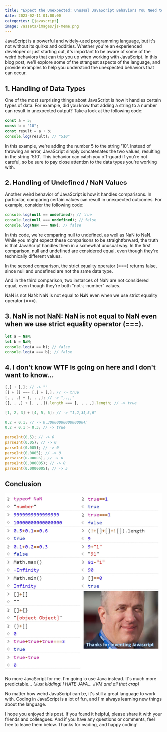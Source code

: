 ```yaml
---
title: "Expect the Unexpected: Unusual JavaScript Behaviors You Need to Know"
date: 2023-02-11 01:00:00
categories: [javascript]
image: /assets/images/js-meme.png
---
```


JavaScript is a powerful and widely-used programming language, but it's not without its quirks and oddities. Whether you're an experienced developer or just starting out, it's important to be aware of some of the weird behaviors that can trip you up when working with JavaScript. In this blog post, we'll explore some of the strangest aspects of the language, and provide examples to help you understand the unexpected behaviors that can occur.

## 1. Handling of Data Types

One of the most surprising things about JavaScript is how it handles certain types of data. For example, did you know that adding a string to a number can result in unexpected output? Take a look at the following code:

```js
const a = 5;
const b = "10";
const result = a + b;
console.log(result); // "510"
```

In this example, we're adding the number 5 to the string '10'. Instead of throwing an error, JavaScript simply concatenates the two values, resulting in the string '510'. This behavior can catch you off-guard if you're not careful, so be sure to pay close attention to the data types you're working with.

## 2. Handling of Undefined / NaN Values

Another weird behavior of JavaScript is how it handles comparisons. In particular, comparing certain values can result in unexpected outcomes. For example, consider the following code:

```js
console.log(null == undefined); // true
console.log(null === undefined); // false
console.log(NaN === NaN); // false
```

In this code, we're comparing null to undefined, as well as NaN to NaN. While you might expect these comparisons to be straightforward, the truth is that JavaScript handles them in a somewhat unusual way. In the first comparison, null and undefined are considered equal, even though they're technically different values.

In the second comparison, the strict equality operator (===) returns false, since null and undefined are not the same data type.

And in the third comparison, two instances of NaN are not considered equal, even though they're both "not-a-number" values.

NaN is not NaN: NaN is not equal to NaN even when we use strict equality operator (===).

## 3. NaN is not NaN: NaN is not equal to NaN even when we use strict equality operator (===).

```js
let a = NaN;
let b = NaN;
console.log(a == b); // false
console.log(a === b); // false
```

## 4. I don't know WTF is going on here and I don't want to know...

```js
[,] + [,]; // -> ""
[] + [] === [,] + [,]; // -> true
[, , ,] + [, , ,]; // -> ",,,,"
([, , ,] + [, , ,]).length === [, , , ,].length; // -> true
```

```js
[1, 2, 3] + [4, 5, 6]; // -> "1,2,34,5,6"
```

```js
0.2 + 0.1; // -> 0.30000000000000004;
0.2 + 0.1 > 0.3; // -> true
```

```js
parseInt(0.5); // -> 0
parseInt(0.05); // -> 0
parseInt(0.005); // -> 0
parseInt(0.0005); // -> 0
parseInt(0.00005); // -> 0
parseInt(0.000005); // -> 0
parseInt(0.0000005); // -> 5
```

## Conclusion

![](assets/images/jscrazy.png)

No more JavaScript for me. I'm going to use Java instead. It's much more predictable... _(Just kidding! I HATE JAVA... JVM and all that crap)_

No matter how weird JavaScript can be, it's still a great language to work with. Coding in JavaScript is a lot of fun, and I'm always learning new things about the language.

I hope you enjoyed this post. If you found it helpful, please share it with your friends and colleagues. And if you have any questions or comments, feel free to leave them below. Thanks for reading, and happy coding!
